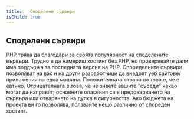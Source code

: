 ```yaml
---
title:   Споделени сървири
isChild: true
---
```


## Споделени сървири

PHP трява да благодари за своята популярност на споделените вървъри. Трудно е да намериш хостинг без PHP, но проверявайте дали има поддържа за последната версия на PHP. Споределните сървири позволяват на вас и на други разработчици да внедрят уеб сайтове/приложения на една машина. Положителната страна на това е, че е евтино. Отрицателната в това, че не знаете вашите "съседи" какво могат да направят; основните опасения са в предоварването на сървъра или отварянето на дупка в сигурността. Ако бюджета на проекта ви го позволява, ползвайте нещо различно от спореден хостинг.
